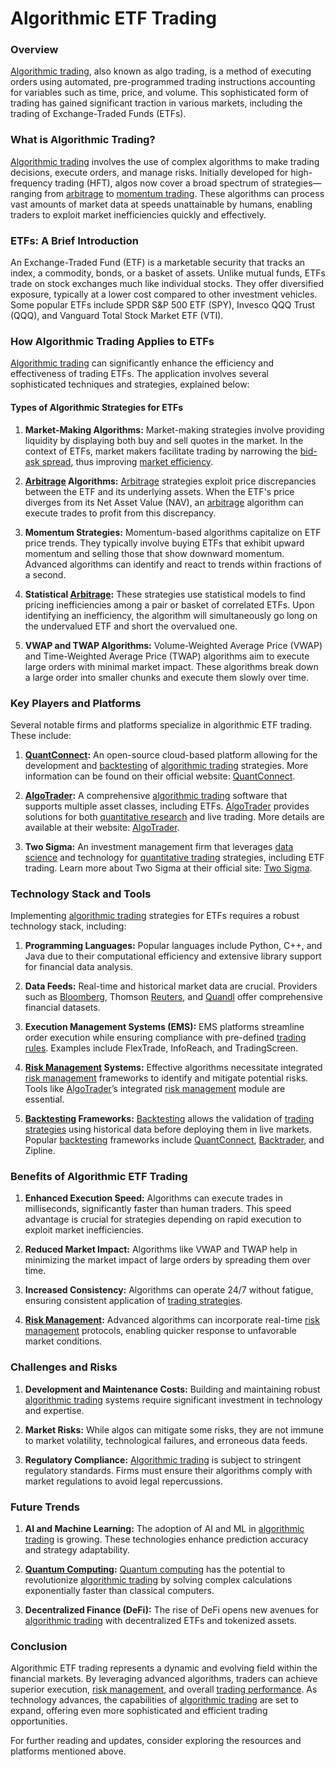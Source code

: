 # Algorithmic ETF Trading

### Overview
[Algorithmic trading](../a/algorithmic_trading.md), also known as algo trading, is a method of executing orders using automated, pre-programmed trading instructions accounting for variables such as time, price, and volume. This sophisticated form of trading has gained significant traction in various markets, including the trading of Exchange-Traded Funds (ETFs).

### What is Algorithmic Trading?
[Algorithmic trading](../a/algorithmic_trading.md) involves the use of complex algorithms to make trading decisions, execute orders, and manage risks. Initially developed for high-frequency trading (HFT), algos now cover a broad spectrum of strategies—ranging from [arbitrage](../a/arbitrage.md) to [momentum trading](../m/momentum_trading.md). These algorithms can process vast amounts of market data at speeds unattainable by humans, enabling traders to exploit market inefficiencies quickly and effectively.

### ETFs: A Brief Introduction
An Exchange-Traded Fund (ETF) is a marketable security that tracks an index, a commodity, bonds, or a basket of assets. Unlike mutual funds, ETFs trade on stock exchanges much like individual stocks. They offer diversified exposure, typically at a lower cost compared to other investment vehicles. Some popular ETFs include SPDR S&P 500 ETF (SPY), Invesco QQQ Trust (QQQ), and Vanguard Total Stock Market ETF (VTI).

### How Algorithmic Trading Applies to ETFs
[Algorithmic trading](../a/algorithmic_trading.md) can significantly enhance the efficiency and effectiveness of trading ETFs. The application involves several sophisticated techniques and strategies, explained below:

#### Types of Algorithmic Strategies for ETFs
1. **Market-Making Algorithms:**
   Market-making strategies involve providing liquidity by displaying both buy and sell quotes in the market. In the context of ETFs, market makers facilitate trading by narrowing the [bid-ask spread](../b/bid-ask_spread.md), thus improving [market efficiency](../m/market_efficiency.md).
   
2. **[Arbitrage](../a/arbitrage.md) Algorithms:**
   [Arbitrage](../a/arbitrage.md) strategies exploit price discrepancies between the ETF and its underlying assets. When the ETF's price diverges from its Net Asset Value (NAV), an [arbitrage](../a/arbitrage.md) algorithm can execute trades to profit from this discrepancy.

3. **Momentum Strategies:**
   Momentum-based algorithms capitalize on ETF price trends. They typically involve buying ETFs that exhibit upward momentum and selling those that show downward momentum. Advanced algorithms can identify and react to trends within fractions of a second.

4. **Statistical [Arbitrage](../a/arbitrage.md):**
   These strategies use statistical models to find pricing inefficiencies among a pair or basket of correlated ETFs. Upon identifying an inefficiency, the algorithm will simultaneously go long on the undervalued ETF and short the overvalued one.

5. **VWAP and TWAP Algorithms:**
   Volume-Weighted Average Price (VWAP) and Time-Weighted Average Price (TWAP) algorithms aim to execute large orders with minimal market impact. These algorithms break down a large order into smaller chunks and execute them slowly over time.

### Key Players and Platforms
Several notable firms and platforms specialize in algorithmic ETF trading. These include:

1. **[QuantConnect](../q/quantconnect.md):**
   An open-source cloud-based platform allowing for the development and [backtesting](../b/backtesting.md) of [algorithmic trading](../a/algorithmic_trading.md) strategies. More information can be found on their official website: [QuantConnect](https://www.quantconnect.com/).

2. **[AlgoTrader](../a/algotrader.md):**
   A comprehensive [algorithmic trading](../a/algorithmic_trading.md) software that supports multiple asset classes, including ETFs. [AlgoTrader](../a/algotrader.md) provides solutions for both [quantitative research](../q/quantitative_research.md) and live trading. More details are available at their website: [AlgoTrader](https://www.algotrader.com/).

3. **Two Sigma:**
   An investment management firm that leverages [data science](../d/data_science_in_trading.md) and technology for [quantitative trading](../q/quantitative_trading.md) strategies, including ETF trading. Learn more about Two Sigma at their official site: [Two Sigma](https://www.twosigma.com/).

### Technology Stack and Tools
Implementing [algorithmic trading](../a/algorithmic_trading.md) strategies for ETFs requires a robust technology stack, including:

1. **Programming Languages:**
   Popular languages include Python, C++, and Java due to their computational efficiency and extensive library support for financial data analysis.

2. **Data Feeds:**
   Real-time and historical market data are crucial. Providers such as [Bloomberg](../b/bloomberg.md), Thomson [Reuters](../r/reuters.md), and [Quandl](../q/quandl.md) offer comprehensive financial datasets.

3. **Execution Management Systems (EMS):**
   EMS platforms streamline order execution while ensuring compliance with pre-defined [trading rules](../t/trading_rules.md). Examples include FlexTrade, InfoReach, and TradingScreen.

4. **[Risk Management](../r/risk_management.md) Systems:**
   Effective algorithms necessitate integrated [risk management](../r/risk_management.md) frameworks to identify and mitigate potential risks. Tools like [AlgoTrader](../a/algotrader.md)’s integrated [risk management](../r/risk_management.md) module are essential.

5. **[Backtesting](../b/backtesting.md) Frameworks:**
   [Backtesting](../b/backtesting.md) allows the validation of [trading strategies](../t/trading_strategies.md) using historical data before deploying them in live markets. Popular [backtesting](../b/backtesting.md) frameworks include [QuantConnect](../q/quantconnect.md), [Backtrader](../b/backtrader.md), and Zipline.

### Benefits of Algorithmic ETF Trading
1. **Enhanced Execution Speed:**
   Algorithms can execute trades in milliseconds, significantly faster than human traders. This speed advantage is crucial for strategies depending on rapid execution to exploit market inefficiencies.

2. **Reduced Market Impact:**
   Algorithms like VWAP and TWAP help in minimizing the market impact of large orders by spreading them over time.

3. **Increased Consistency:**
   Algorithms can operate 24/7 without fatigue, ensuring consistent application of [trading strategies](../t/trading_strategies.md).

4. **[Risk Management](../r/risk_management.md):**
   Advanced algorithms can incorporate real-time [risk management](../r/risk_management.md) protocols, enabling quicker response to unfavorable market conditions.

### Challenges and Risks
1. **Development and Maintenance Costs:**
   Building and maintaining robust [algorithmic trading](../a/algorithmic_trading.md) systems require significant investment in technology and expertise.

2. **Market Risks:**
   While algos can mitigate some risks, they are not immune to market volatility, technological failures, and erroneous data feeds.

3. **Regulatory Compliance:**
   [Algorithmic trading](../a/algorithmic_trading.md) is subject to stringent regulatory standards. Firms must ensure their algorithms comply with market regulations to avoid legal repercussions.

### Future Trends
1. **AI and Machine Learning:**
   The adoption of AI and ML in [algorithmic trading](../a/algorithmic_trading.md) is growing. These technologies enhance prediction accuracy and strategy adaptability.

2. **[Quantum Computing](../q/quantum_computing_in_trading.md):**
   [Quantum computing](../q/quantum_computing_in_trading.md) has the potential to revolutionize [algorithmic trading](../a/algorithmic_trading.md) by solving complex calculations exponentially faster than classical computers.

3. **Decentralized Finance (DeFi):**
   The rise of DeFi opens new avenues for [algorithmic trading](../a/algorithmic_trading.md) with decentralized ETFs and tokenized assets.

### Conclusion
Algorithmic ETF trading represents a dynamic and evolving field within the financial markets. By leveraging advanced algorithms, traders can achieve superior execution, [risk management](../r/risk_management.md), and overall [trading performance](../t/trading_performance.md). As technology advances, the capabilities of [algorithmic trading](../a/algorithmic_trading.md) are set to expand, offering even more sophisticated and efficient trading opportunities.

For further reading and updates, consider exploring the resources and platforms mentioned above.
